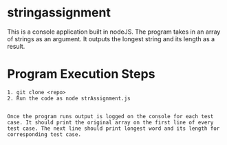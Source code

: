 # stringassignment

This is a console application built in nodeJS. The program takes in an array of strings as an argument.
It outputs the longest string and its length as a result.


# Program Execution Steps

	1. git clone <repo>
	2. Run the code as node strAssignment.js


	Once the program runs output is logged on the console for each test case. It should print the original array on the first line of every test case. The next line should print longest word and its length for corresponding test case.



	
